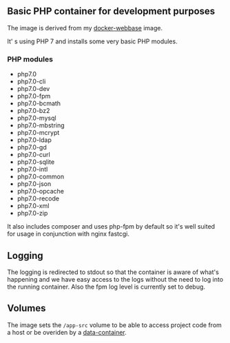 ## Basic PHP container for development purposes

The image is derived from my [docker-webbase](https://github.com/mychiara/docker-webbase) image.

It' s using PHP 7 and installs some very basic PHP modules.

### PHP modules

* php7.0 
* php7.0-cli 
* php7.0-dev 
* php7.0-fpm 
* php7.0-bcmath 
* php7.0-bz2 
* php7.0-mysql 
* php7.0-mbstring 
* php7.0-mcrypt 
* php7.0-ldap 
* php7.0-gd 
* php7.0-curl 
* php7.0-sqlite 
* php7.0-intl 
* php7.0-common 
* php7.0-json 
* php7.0-opcache 
* php7.0-recode 
* php7.0-xml 
* php7.0-zip 

It also includes composer and uses php-fpm by default so it's well suited for usage in conjunction with nginx fastcgi.

## Logging

The logging is redirected to stdout so that the container is aware of what's happening and we have easy access to the logs without the need to log into the running container.
Also the fpm log level is currently set to debug.

## Volumes

The image sets the ```/app-src``` volume to be able to access project code from a host or be overiden by a [data-container](https://medium.com/@ramangupta/why-docker-data-containers-are-good-589b3c6c749e).